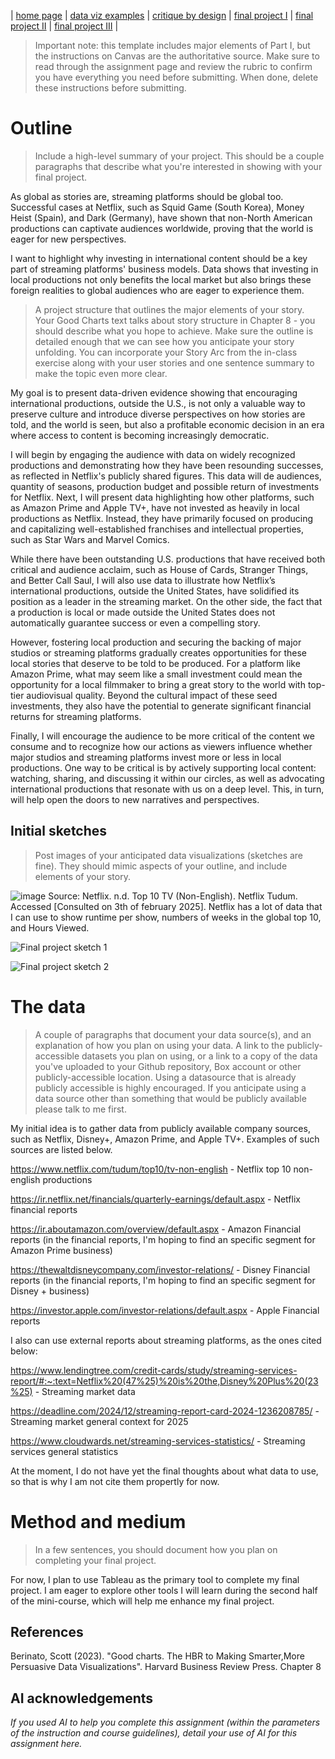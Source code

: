 | [home page](README.md) | [data viz examples](dataviz-examples) | [critique by design](critique-by-design) | [final project I](final-project-part-one) | [final project II](final-project-part-two) | [final project III](final-project-part-three) |


> Important note: this template includes major elements of Part I, but the instructions on Canvas are the authoritative source.  Make sure to read through the assignment page and review the rubric to confirm you have everything you need before submitting.  When done, delete these instructions before submitting.

# Outline
> Include a high-level summary of your project.  This should be a couple paragraphs that describe what you're interested in showing with your final project. 

As global as stories are, streaming platforms should be global too. Successful cases at Netflix, such as Squid Game (South Korea), Money Heist (Spain), and Dark (Germany), have shown that non-North American productions can captivate audiences worldwide, proving that the world is eager for new perspectives.

I want to highlight why investing in international content should be a key part of streaming platforms' business models. Data shows that investing in local productions not only benefits the local market but also brings these foreign realities to global audiences who are eager to experience them.

> A project structure that outlines the major elements of your story.  Your Good Charts text talks about story structure in Chapter 8 - you should describe what you hope to achieve.  Make sure the outline is detailed enough that we can see how you anticipate your story unfolding.  You can incorporate your Story Arc from the in-class exercise along with your user stories and one sentence summary to make the topic even more clear. 

My goal is to present data-driven evidence showing that encouraging international productions, outside the U.S., is not only a valuable way to preserve culture and introduce diverse perspectives on how stories are told, and the world is seen, but also a profitable economic decision in an era where access to content is becoming increasingly democratic.

I will begin by engaging the audience with data on widely recognized productions and demonstrating how they have been resounding successes, as reflected in Netflix's publicly shared figures. This data will de audiences, quantity of seasons, production budget and possible return of investments for Netflix. 
Next, I will present data highlighting how other platforms, such as Amazon Prime and Apple TV+, have not invested as heavily in local productions as Netflix. Instead, they have primarily focused on producing and capitalizing well-established franchises and intellectual properties, such as Star Wars and Marvel Comics.

While there have been outstanding U.S. productions that have received both critical and audience acclaim, such as House of Cards, Stranger Things, and Better Call Saul, I will also use data to illustrate how Netflix’s international productions, outside the United States, have solidified its position as a leader in the streaming market.
On the other side, the fact that a production is local or made outside the United States does not automatically guarantee success or even a compelling story. 

However, fostering local production and securing the backing of major studios or streaming platforms gradually creates opportunities for these local stories that deserve to be told to be produced. For a platform like Amazon Prime, what may seem like a small investment could mean the opportunity for a local filmmaker to bring a great story to the world with top-tier audiovisual quality. Beyond the cultural impact of these seed investments, they also have the potential to generate significant financial returns for streaming platforms.

Finally, I will encourage the audience to be more critical of the content we consume and to recognize how our actions as viewers influence whether major studios and streaming platforms invest more or less in local productions. One way to be critical is by actively supporting local content: watching, sharing, and discussing it within our circles, as well as advocating international productions that resonate with us on a deep level. This, in turn, will help open the doors to new narratives and perspectives.

## Initial sketches
> Post images of your anticipated data visualizations (sketches are fine). They should mimic aspects of your outline, and include elements of your story.  

![image](https://github.com/user-attachments/assets/651964a8-d76a-41e5-88aa-684634a8954c)
Source: Netflix. n.d. Top 10 TV (Non-English). Netflix Tudum. Accessed [Consulted on 3th of february 2025].
Netflix has a lot of data that I can use to show runtime per show, numbers of weeks in the global top 10, and Hours Viewed.

![Final project sketch 1](https://github.com/user-attachments/assets/653c8427-5960-433f-8521-782491e7c9c5)

![Final project sketch 2](https://github.com/user-attachments/assets/8b15bebf-8bf8-40a4-947f-c3a683ff5cb3)


# The data
> A couple of paragraphs that document your data source(s), and an explanation of how you plan on using your data. 
> A link to the publicly-accessible datasets you plan on using, or a link to a copy of the data you've uploaded to your Github repository, Box account or other publicly-accessible location. Using a datasource that is already publicly accessible is highly encouraged.  If you anticipate using a data source other than something that would be publicly available please talk to me first. 

My initial idea is to gather data from publicly available company sources, such as Netflix, Disney+, Amazon Prime, and Apple TV+. Examples of such sources are listed below.

https://www.netflix.com/tudum/top10/tv-non-english - Netflix top 10 non-english productions

https://ir.netflix.net/financials/quarterly-earnings/default.aspx - Netflix financial reports

https://ir.aboutamazon.com/overview/default.aspx - Amazon Financial reports (in the financial reports, I'm hoping to find an specific segment for Amazon Prime business)

https://thewaltdisneycompany.com/investor-relations/ - Disney Financial reports (in the financial reports, I'm hoping to find an specific segment for Disney + business)

https://investor.apple.com/investor-relations/default.aspx - Apple Financial reports

I also can use external reports about streaming platforms, as the ones cited below:

https://www.lendingtree.com/credit-cards/study/streaming-services-report/#:~:text=Netflix%20(47%25)%20is%20the,Disney%20Plus%20(23%25) - Streaming market data

https://deadline.com/2024/12/streaming-report-card-2024-1236208785/ - Streaming market general context for 2025

https://www.cloudwards.net/streaming-services-statistics/ - Streaming services general statistics

At the moment, I do not have yet the final thoughts about what data to use, so that is why I am not cite them propertly for now. 

# Method and medium
> In a few sentences, you should document how you plan on completing your final project. 

For now, I plan to use Tableau as the primary tool to complete my final project. I am eager to explore other tools I will learn during the second half of the mini-course, which will help me enhance my final project.

## References
Berinato, Scott (2023). "Good charts. The HBR to Making Smarter,More Persuasive Data Visualizations". Harvard Business Review Press. Chapter 8

## AI acknowledgements
_If you used AI to help you complete this assignment (within the parameters of the instruction and course guidelines), detail your use of AI for this assignment here._

